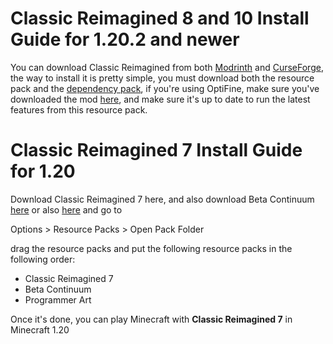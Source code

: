 # Classic Reimagined 8 and 10 Install Guide for 1.20.2 and newer
You can download Classic Reimagined from both [Modrinth](https://modrinth.com/resourcepack/classic-reimagined-10s) and [CurseForge](https://www.curseforge.com/minecraft/texture-packs/classic-reimagined), the way to install it is pretty simple, you must download both the resource pack and the [dependency pack](https://modrinth.com/modpack/opti-pack), if you're using OptiFine, make sure you've downloaded the mod [here](https://optifine.net), and make sure it's up to date to run the latest features from this resource pack.

# Classic Reimagined 7 Install Guide for 1.20

Download Classic Reimagined 7 here, and also download Beta Continuum [here](https://www.planetminecraft.com/texture-pack/beta-continuum) or also [here](https://github.com/shmoobalizer/Beta_Continuum/releases) and go to

Options > Resource Packs > Open Pack Folder

drag the resource packs and put the following resource packs in the following order:

- Classic Reimagined 7
- Beta Continuum
- Programmer Art

Once it's done, you can play Minecraft with **Classic Reimagined 7** in Minecraft 1.20
